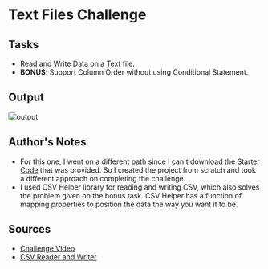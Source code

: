 # Text Files Challenge

## Tasks

- Read and Write Data on a Text file.
- **BONUS**: Support Column Order without using Conditional Statement.

## Output

![output](https://github.com/jscastanos/TCWeeklyChallenges/blob/master/2%20-%20Text%20Files/output.gif)

## Author's Notes

- For this one, I went on a different path since I can't download the [Starter Code](https://iamtimcorey.com/courses/c-weekly-challenges/lectures/6877618) that was provided. So I created the project from scratch and took a different approach on completing the challenge.
- I used CSV Helper library for reading and writing CSV, which also solves the problem given on the bonus task. CSV Helper has a function of mapping properties to position the data the way you want it to be.

## Sources

- [Challenge Video](https://www.youtube.com/watch?v=huYh1jNdQOE&list=PLLWMQd6PeGY1VcJGocm1wwtFCZUrh2sc9&index=2)
- [CSV Reader and Writer](https://joshclose.github.io/CsvHelper)
